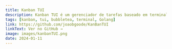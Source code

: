 ```yaml
---
title: Kanban TUI
description: Kanban TUI é um gerenciador de tarefas baseado em terminal que utiliza a biblioteca BubbleTea para criar uma interface de usuário interativa e amigável.
tags: [kanban, tui, bubbletea, terminal, Golang]
link: https://github.com/joaobgoode/KanBanTUI
linkText: Ver no GitHub →
image: images/kanbanTUI.png
date: 2024-01-11
---
```

